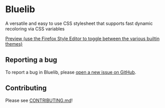 # Bluelib

A versatile and easy to use CSS stylesheet that supports fast dynamic recoloring via CSS variables 

[Preview (use the Firefox Style Editor to toggle between the various builtin themes)](https://gh.steffo.eu/bluelib/)

## Reporting a bug

To report a bug in Bluelib, please [open a new issue on GitHub](https://github.com/Steffo99/bluelib/issues).

## Contributing

Please see [CONTRIBUTING.md](CONTRIBUTING.md)!
